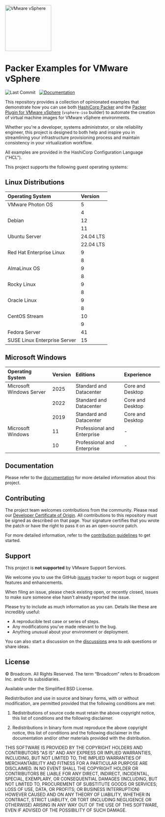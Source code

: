 <!--
© Broadcom. All Rights Reserved.
The term “Broadcom” refers to Broadcom Inc. and/or its subsidiaries.
SPDX-License-Identifier: BSD-2-Clause
-->

<!-- markdownlint-disable first-line-h1 no-inline-html -->

<img src="docs/assets/images/icon-color.svg" alt="VMware vSphere" width="150">

# Packer Examples for VMware vSphere

![Last Commit](https://img.shields.io/github/last-commit/vmware/packer-examples-for-vsphere?style=for-the-badge&logo=github)&nbsp;&nbsp;
[![Documentation](https://img.shields.io/badge/Documentation-Read-blue?style=for-the-badge&logo=readthedocs&logoColor=white)](https://vmware.github.io/packer-examples-for-vsphere)

This repository provides a collection of opinionated examples that demonstrate how you can use both [HashiCorp Packer][packer] and the [Packer Plugin for VMware vSphere][packer-plugin-vsphere] (`vsphere-iso` builder) to automate the creation of virtual machine images for VMware vSphere environments.

Whether you're a developer, systems administrator, or site reliability engineer, this project is designed to both help and inspire you in streamlining your infrastructure provisioning process and maintain consistency in your virtualization workflow.

All examples are provided in the HashiCorp Configuration Language ("HCL").

This project supports the following guest operating systems:

## Linux Distributions

| Operating System             | Version   |
|:-----------------------------|:----------|
| VMware Photon OS             | 5         |
|                              | 4         |
| Debian                       | 12        |
|                              | 11        |
| Ubuntu Server                | 24.04 LTS |
|                              | 22.04 LTS |
| Red Hat Enterprise Linux     | 9         |
|                              | 8         |
| AlmaLinux OS                 | 9         |
|                              | 8         |
| Rocky Linux                  | 9         |
|                              | 8         |
| Oracle Linux                 | 9         |
|                              | 8         |
| CentOS Stream                | 10        |
|                              | 9         |
| Fedora Server                | 41        |
| SUSE Linux Enterprise Server | 15        |

## Microsoft Windows

| Operating System         | Version | Editions                    | Experience       |
|:-------------------------| :---    | :---                        | :---             |
| Microsoft Windows Server | 2025    | Standard and Datacenter     | Core and Desktop |
|                          | 2022    | Standard and Datacenter     | Core and Desktop |
|                          | 2019    | Standard and Datacenter     | Core and Desktop |
| Microsoft Windows        | 11      | Professional and Enterprise | -                |
|                          | 10      | Professional and Enterprise | -                |

## Documentation

Please refer to the [documentation][documentation] for more detailed information about this project.

## Contributing

The project team welcomes contributions from the community. Please read our [Developer Certificate of Origin][vmware-cla-dco]. All contributions to this repository must be signed as described on that page. Your signature certifies that you wrote the patch or have the right to pass it on as an open-source patch.

For more detailed information, refer to the [contribution guidelines][contributing] to get started.

## Support

This project is **not supported** by VMware Support Services.

We welcome you to use the GitHub [issues][gh-issues] tracker to report bugs or suggest features and enhancements.

When filing an issue, please check existing open, or recently closed, issues to make sure someone else hasn't already
reported the issue.

Please try to include as much information as you can. Details like these are incredibly useful:

- A reproducible test case or series of steps.
- Any modifications you've made relevant to the bug.
- Anything unusual about your environment or deployment.

You can also start a discussion on the [discussions][gh-discussions] area to ask questions or share ideas.

## License

© Broadcom. All Rights Reserved. The term “Broadcom” refers to Broadcom Inc. and/or its subsidiaries.

Available under the Simplified BSD License.

Redistribution and use in source and binary forms, with or without modification, are permitted provided that the following conditions are met:

1. Redistributions of source code must retain the above copyright notice, this list of conditions and the following disclaimer.

2. Redistributions in binary form must reproduce the above copyright notice, this list of conditions and the following disclaimer in the documentation and/or other materials provided with the distribution.

THIS SOFTWARE IS PROVIDED BY THE COPYRIGHT HOLDERS AND CONTRIBUTORS "AS IS" AND ANY EXPRESS OR IMPLIED WARRANTIES, INCLUDING, BUT NOT LIMITED TO, THE IMPLIED WARRANTIES OF MERCHANTABILITY AND FITNESS FOR A PARTICULAR PURPOSE ARE DISCLAIMED. IN NO EVENT SHALL THE COPYRIGHT HOLDER OR CONTRIBUTORS BE LIABLE FOR ANY DIRECT, INDIRECT, INCIDENTAL, SPECIAL, EXEMPLARY, OR CONSEQUENTIAL DAMAGES (INCLUDING, BUT NOT LIMITED TO, PROCUREMENT OF SUBSTITUTE GOODS OR SERVICES; LOSS OF USE, DATA, OR PROFITS; OR BUSINESS INTERRUPTION) HOWEVER CAUSED AND ON ANY THEORY OF LIABILITY, WHETHER IN CONTRACT, STRICT LIABILITY, OR TORT (INCLUDING NEGLIGENCE OR OTHERWISE) ARISING IN ANY WAY OUT OF THE USE OF THIS SOFTWARE, EVEN IF ADVISED OF THE POSSIBILITY OF SUCH DAMAGE.

[//]: Links
[contributing]: CONTRIBUTING.md
[documentation]: https://vmware.github.io/packer-examples-for-vsphere
[gh-issues]: https://github.com/vmware/packer-examples-for-vsphere/issues
[gh-discussions]: https://github.com/vmware/packer-examples-for-vsphere/discussions
[packer]: https://www.packer.io
[packer-plugin-vsphere]: https://developer.hashicorp.com/packer/plugins/builders/vsphere/vsphere-iso
[vmware-cla-dco]: https://cla.vmware.com/dco
